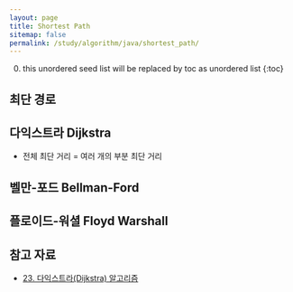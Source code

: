 ```yaml
---
layout: page
title: Shortest Path
sitemap: false
permalink: /study/algorithm/java/shortest_path/
---
```

0. this unordered seed list will be replaced by toc as unordered list
{:toc}

## 최단 경로

## 다익스트라 Dijkstra
- 전체 최단 거리 = 여러 개의 부분 최단 거리

## 벨만-포드 Bellman-Ford

## 플로이드-워셜 Floyd Warshall

## 참고 자료
- [23. 다익스트라(Dijkstra) 알고리즘](https://m.blog.naver.com/ndb796/221234424646)